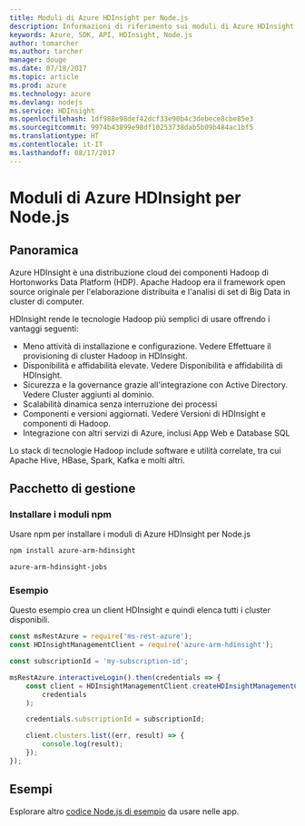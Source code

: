 ```yaml
---
title: Moduli di Azure HDInsight per Node.js
description: Informazioni di riferimento sui moduli di Azure HDInsight per Node.js
keywords: Azure, SDK, API, HDInsight, Node.js
author: tomarcher
ms.author: tarcher
manager: douge
ms.date: 07/18/2017
ms.topic: article
ms.prod: azure
ms.technology: azure
ms.devlang: nodejs
ms.service: HDInsight
ms.openlocfilehash: 1df988e98def42dcf33e90b4c3debece8cbe85e3
ms.sourcegitcommit: 9974b43899e98df10253738dab5b09b484ac1bf5
ms.translationtype: HT
ms.contentlocale: it-IT
ms.lasthandoff: 08/17/2017
---
```

# <a name="azure-hdinsight-modules-for-nodejs"></a>Moduli di Azure HDInsight per Node.js

## <a name="overview"></a>Panoramica

Azure HDInsight è una distribuzione cloud dei componenti Hadoop di Hortonworks Data Platform (HDP). Apache Hadoop era il framework open source originale per l'elaborazione distribuita e l'analisi di set di Big Data in cluster di computer.

HDInsight rende le tecnologie Hadoop più semplici di usare offrendo i vantaggi seguenti:
- Meno attività di installazione e configurazione. Vedere Effettuare il provisioning di cluster Hadoop in HDInsight.
- Disponibilità e affidabilità elevate. Vedere Disponibilità e affidabilità di HDInsight.
- Sicurezza e la governance grazie all'integrazione con Active Directory. Vedere Cluster aggiunti al dominio.
- Scalabilità dinamica senza interruzione dei processi
- Componenti e versioni aggiornati. Vedere Versioni di HDInsight e componenti di Hadoop.
- Integrazione con altri servizi di Azure, inclusi App Web e Database SQL

Lo stack di tecnologie Hadoop include software e utilità correlate, tra cui Apache Hive, HBase, Spark, Kafka e molti altri. 

## <a name="management-package"></a>Pacchetto di gestione

### <a name="install-the-npm-modules"></a>Installare i moduli npm

Usare npm per installare i moduli di Azure HDInsight per Node.js

```bash
npm install azure-arm-hdinsight
```

```bash
azure-arm-hdinsight-jobs
```

### <a name="example"></a>Esempio 

Questo esempio crea un client HDInsight e quindi elenca tutti i cluster disponibili. 

```javascript
const msRestAzure = require('ms-rest-azure');
const HDInsightManagementClient = require('azure-arm-hdinsight');

const subscriptionId = 'my-subscription-id';

msRestAzure.interactiveLogin().then(credentials => {
    const client = HDInsightManagementClient.createHDInsightManagementClient(
        credentials
    );

    credentials.subscriptionId = subscriptionId;

    client.clusters.list((err, result) => {
        console.log(result);
    });
});
```

## <a name="samples"></a>Esempi

Esplorare altro [codice Node.js di esempio](https://azure.microsoft.com/resources/samples/?platform=nodejs) da usare nelle app.
